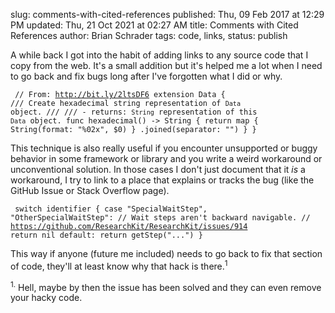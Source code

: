 slug: comments-with-cited-references
published: Thu, 09 Feb 2017 at 12:29 PM
updated: Thu, 21 Oct 2021 at 02:27 AM
title: Comments with Cited References
author: Brian Schrader
tags: code, links,
status: publish

A while back I got into the habit of adding links to any source code that I copy from the web. It's a small addition but it's helped me a lot when I need to go back and fix bugs long after I've forgotten what I did or why.

<code class="swift"><pre>
// From: http://bit.ly/2ltsDF6
extension Data {
    /// Create hexadecimal string representation of `Data` object.
    ///
    /// - returns: `String` representation of this `Data` object.
    func hexadecimal() -> String {
        return map { String(format: "%02x", $0) }
            .joined(separator: "")
    }
}
</pre></code>

This technique is also really useful if you encounter unsupported or buggy behavior in some framework or library and you write a weird workaround or unconventional solution. In those cases I don't just document that it *is* a workaround, I try to link to a place that explains or tracks the bug (like the GitHub Issue or Stack Overflow page).

<code class="swift"><pre>
switch identifier {
case "SpecialWaitStep", "OtherSpecialWaitStep":
    // Wait steps aren't backward navigable.
    // https://github.com/ResearchKit/ResearchKit/issues/914
    return nil
default:
    return getStep("...")
}
</pre></code>

This way if anyone (future me included) needs to go back to fix that section of code, they'll at least know why that hack is there.<sup>1</sup>

<div class="footnote">
<sup>1.</sup> Hell, maybe by then the issue has been solved and they can even remove your hacky code.
</div>

<!-- Begin Syntax Stylesheet -->
<link rel="stylesheet" href="/bin/highlight.default.min.css">
<script src="/bin/highlight.min.js"></script>
<script>hljs.initHighlightingOnLoad();</script>
